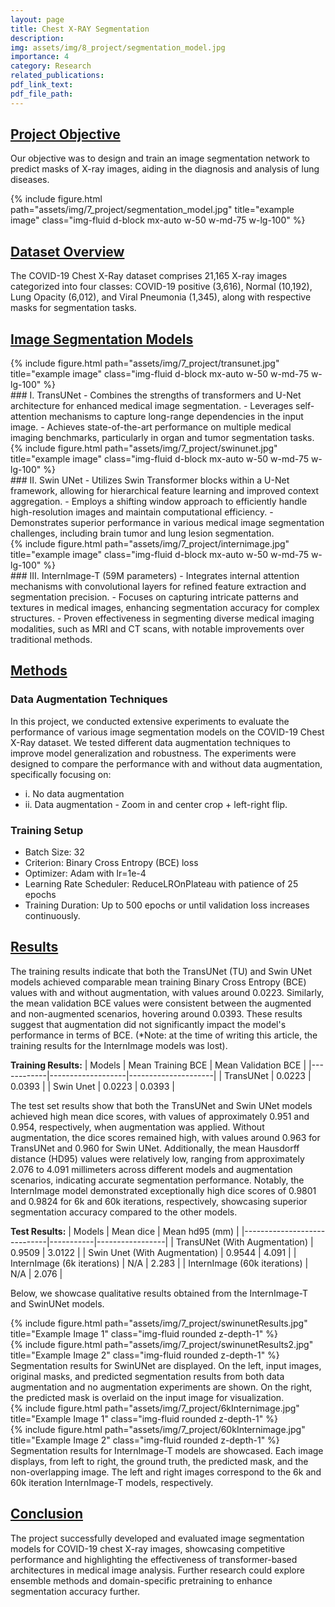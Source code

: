 ```yaml
---
layout: page
title: Chest X-RAY Segmentation
description: 
img: assets/img/8_project/segmentation_model.jpg
importance: 4
category: Research
related_publications: 
pdf_link_text: 
pdf_file_path: 
---
```


## <u>Project Objective</u>
Our objective was to design and train an image segmentation network to predict masks of X-ray images, aiding in the diagnosis and analysis of lung diseases.

<div class="container text-center">
        {% include figure.html path="assets/img/7_project/segmentation_model.jpg" title="example image" class="img-fluid d-block mx-auto w-50 w-md-75 w-lg-100" %}
</div>


## <u>Dataset Overview</u>
The COVID-19 Chest X-Ray dataset comprises 21,165 X-ray images categorized into four classes: COVID-19 positive (3,616), Normal (10,192), Lung Opacity (6,012), and Viral Pneumonia (1,345), along with respective masks for segmentation tasks.


## <u>Image Segmentation Models</u>

<div class="container text-center">
        {% include figure.html path="assets/img/7_project/transunet.jpg" title="example image" class="img-fluid d-block mx-auto w-50 w-md-75 w-lg-100" %}
</div>
### I. TransUNet
  -	Combines the strengths of transformers and U-Net architecture for enhanced medical image segmentation.
  -	Leverages self-attention mechanisms to capture long-range dependencies in the input image.
  -	Achieves state-of-the-art performance on multiple medical imaging benchmarks, particularly in organ and tumor segmentation tasks.

<div class="container text-center">
        {% include figure.html path="assets/img/7_project/swinunet.jpg" title="example image" class="img-fluid d-block mx-auto w-50 w-md-75 w-lg-100" %}
</div>
### II. Swin UNet
  -	Utilizes Swin Transformer blocks within a U-Net framework, allowing for hierarchical feature learning and improved context aggregation.
  -	Employs a shifting window approach to efficiently handle high-resolution images and maintain computational efficiency.
  -	Demonstrates superior performance in various medical image segmentation challenges, including brain tumor and lung lesion segmentation.

<div class="container text-center">
        {% include figure.html path="assets/img/7_project/internimage.jpg" title="example image" class="img-fluid d-block mx-auto w-50 w-md-75 w-lg-100" %}
</div>
### III. InternImage-T (59M parameters)
  -	Integrates internal attention mechanisms with convolutional layers for refined feature extraction and segmentation precision.
  -	Focuses on capturing intricate patterns and textures in medical images, enhancing segmentation accuracy for complex structures.
  -	Proven effectiveness in segmenting diverse medical imaging modalities, such as MRI and CT scans, with notable improvements over traditional methods.


## <u>Methods</u>
### Data Augmentation Techniques
In this project, we conducted extensive experiments to evaluate the performance of various image segmentation models on the COVID-19 Chest X-Ray dataset. We tested different data augmentation techniques to improve model generalization and robustness. The experiments were designed to compare the performance with and without data augmentation, specifically focusing on:
-	i. No data augmentation
-	ii. Data augmentation - Zoom in and center crop + left-right flip. 

### Training Setup
- Batch Size: 32
- Criterion: Binary Cross Entropy (BCE) loss
- Optimizer: Adam with lr=1e-4
- Learning Rate Scheduler: ReduceLROnPlateau with patience of 25 epochs
- Training Duration: Up to 500 epochs or until validation loss increases continuously.


## <u>Results</u>
The training results indicate that both the TransUNet (TU) and Swin UNet models achieved comparable mean training Binary Cross Entropy (BCE) values with and without augmentation, with values around 0.0223. Similarly, the mean validation BCE values were consistent between the augmented and non-augmented scenarios, hovering around 0.0393. These results suggest that augmentation did not significantly impact the model's performance in terms of BCE. (*Note: at the time of writing this article, the training results for the InternImage models was lost).

**Training Results:**
| Models     | Mean Training BCE | Mean Validation BCE |
|------------|-------------------|---------------------|
| TransUNet  | 0.0223            | 0.0393              |
| Swin Unet  | 0.0223            | 0.0393              |

The test set results show that both the TransUNet and Swin UNet models achieved high mean dice scores, with values of approximately 0.951 and 0.954, respectively, when augmentation was applied. Without augmentation, the dice scores remained high, with values around 0.963 for TransUNet and 0.960 for Swin UNet. Additionally, the mean Hausdorff distance (HD95) values were relatively low, ranging from approximately 2.076 to 4.091 millimeters across different models and augmentation scenarios, indicating accurate segmentation performance. Notably, the InternImage model demonstrated exceptionally high dice scores of 0.9801 and 0.9824 for 6k and 60k iterations, respectively, showcasing superior segmentation accuracy compared to the other models.

**Test Results:**
| Models                      | Mean dice | Mean hd95 (mm) |
|-----------------------------|-----------|-----------------|
| TransUNet (With Augmentation) | 0.9509    | 3.0122          |
| Swin Unet (With Augmentation)  | 0.9544    | 4.091           |
| InternImage (6k iterations) | N/A       | 2.283           |
| InternImage (60k iterations) | N/A       | 2.076           |


Below, we showcase qualitative results obtained from the InternImage-T and SwinUNet models.

<div class="row">
    <div class="col-sm-6 mt-3 mt-md-0">
        {% include figure.html path="assets/img/7_project/swinunetResults.jpg" title="Example Image 1" class="img-fluid rounded z-depth-1" %}
    </div>
    <div class="col-sm-6 mt-3 mt-md-0">
        {% include figure.html path="assets/img/7_project/swinunetResults2.jpg" title="Example Image 2" class="img-fluid rounded z-depth-1" %}
    </div>
</div>
<div class="caption">
    Segmentation results for SwinUNet are displayed. On the left, input images, original masks, and predicted segmentation results from both data augmentation and no augmentation experiments are shown. On the right, the predicted mask is overlaid on the input image for visualization.
</div>

<div class="row">
    <div class="col-sm-6 mt-3 mt-md-0">
        {% include figure.html path="assets/img/7_project/6kInternimage.jpg" title="Example Image 1" class="img-fluid rounded z-depth-1" %}
    </div>
    <div class="col-sm-6 mt-3 mt-md-0">
        {% include figure.html path="assets/img/7_project/60kInternimage.jpg" title="Example Image 2" class="img-fluid rounded z-depth-1" %}
    </div>
</div>
<div class="caption">
    Segmentation results for InternImage-T models are showcased. Each image displays, from left to right, the ground truth, the predicted mask, and the non-overlapping image. The left and right images correspond to the 6k and 60k iteration InternImage-T models, respectively.
</div>

## <u>Conclusion</u>
The project successfully developed and evaluated image segmentation models for COVID-19 chest X-ray images, showcasing competitive performance and highlighting the effectiveness of transformer-based architectures in medical image analysis. Further research could explore ensemble methods and domain-specific pretraining to enhance segmentation accuracy further.
